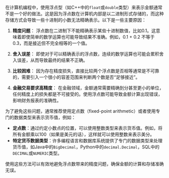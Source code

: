 在计算机编程中，使用浮点型（如C++中的`float`或`double`类型）来表示金额通常不是一个好的做法。这是因为浮点数在计算机内部是以二进制形式存储的，而这种存储方式会导致一些十进制的小数无法精确表示。以下是一些主要原因：

1. **精度问题**：
   浮点数在二进制下不能精确表示某些十进制数值，比如0.1。这意味着即使简单的数学运算也可能导致结果不准确。例如，0.1 + 0.2 不等于 0.3，而是接近但不完全相等的一个值。

2. **舍入误差**：
   即使对于可以精确表示的浮点数，连续的数学运算也可能会累积舍入误差，从而导致最终的结果不正确。

3. **比较困难**：
   因为存在精度损失，直接比较两个浮点数是否相等通常是不可靠的，需要引入一个很小的容差范围来判断两个数是否“足够接近”。

4. **金融交易要求高精度**：
   在金融领域，金额通常需要精确到分甚至更小的单位，任何精度上的损失都是不可接受的。使用浮点数可能导致金额计算出现错误，影响财务报表的准确性。

为了避免这些问题，通常推荐使用定点数（fixed-point arithmetic）或者使用专门的数据类型来表示货币值，例如：

- **定点数**：通过约定小数点的位置，可以使用整数类型来表示货币值。例如，将所有金额乘以100（如果是美元的话），这样就可以使用整数来表示美分。
- **特定货币数据类型**：许多编程语言和数据库系统提供了专门的数据类型来处理货币值，如Java中的`BigDecimal`，Python中的`decimal.Decimal`，SQL中的`DECIMAL`或`NUMERIC`类型。

使用这些方法可以有效地避免浮点数带来的精度问题，确保金额的计算和存储准确无误。
